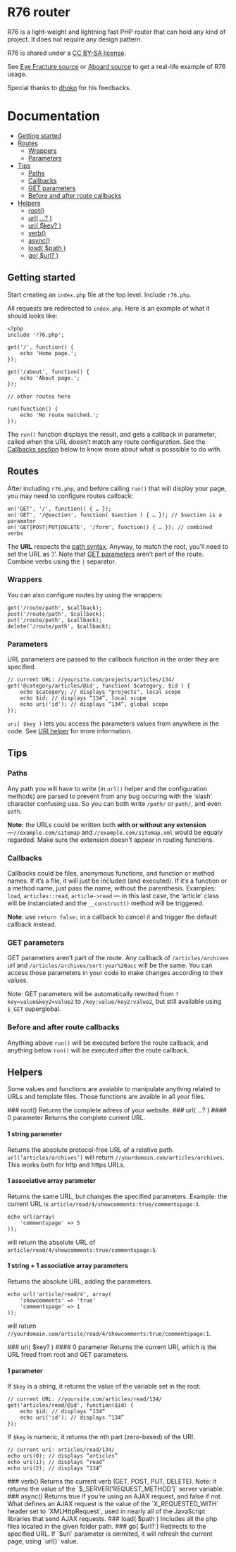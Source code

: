 # R76 router
R76 is a light-weight and lightning fast PHP router that can hold any kind of project. It does not require any design pattern.

R76 is shared under a [CC BY-SA license](http://creativecommons.org/licenses/by-sa/3.0). 

See [Eye Fracture source](http://github.com/noclat/eyefracture.com) or [Aboard source](https://github.com/noclat/aboard.io) to get a real-life example of R76 usage.

Special thanks to [dhoko](http://github.com/dhoko) for his feedbacks.

# Documentation
- [Getting started](#getting-started)
- [Routes](#routes)
	- [Wrappers](#wrappers)
	- [Parameters](#parameters)
- [Tips](#tips)
	- [Paths](#paths)
	- [Callbacks](#callbacks)
	- [GET parameters](#get-parameters)
	- [Before and after route callbacks](#before-and-after-route-callbacks)
- [Helpers](#helpers)
	- [root()](#root-helper)
	- [url( …? )](#url-helper)
	- [uri( $key? )](#uri-helper)
	- [verb()](#verb-helper)
	- [async()](#async-helper)
	- [load( $path )](#load-helper)
	- [go( $url? )](#go-helper)

## Getting started
Start creating an `index.php` file at the top level. Include `r76.php`.

All requests are redirected to `index.php`. Here is an example of what it should looks like:

	<?php
	include 'r76.php';
	
	get('/', function() {
		echo 'Home page.';
	});
	
	get('/about', function() {
		echo 'About page.';
	});
	
	// other routes here
	
	run(function() { 
		echo 'No route matched.'; 
	});

The `run()` function displays the result, and gets a callback in parameter, called when the URL doesn’t match any route configuration. See the [Callbacks section](#callbacks) below to know more about what is posssible to do with.

## Routes
After including `r76.php`, and before calling `run()` that will display your page, you may need to configure routes callback:

	on('GET', '/', function() { … });
	on('GET', '/@section', function( $section ) { … }); // $section is a paramater
	on('GET|POST|PUT|DELETE', '/form', function() { … }); // combined verbs

The **URL** respects the [path syntax](#paths). Anyway, to match the root, you’ll need to set the URL as ‘/’. Note that [GET parameters](#get-parameters) aren’t part of the route.  
Combine verbs using the `|` separator.
	
### Wrappers
You can also configure routes by using the wrappers:

	get('/route/path', $callback);
	post('/route/path', $callback);
	put('/route/path', $callback);
	delete('/route/path', $callback);
	
### Parameters

URL parameters are passed to the callback function in the order they are specified.

	// current URL: //yoursite.com/projects/articles/134/
	get('@category/articles/@id', function( $category, $id ) {
		echo $category; // displays "projects", local scope
		echo $id; // displays “134”, local scope 
		echo uri('id'); // displays “134”, global scope
	});
	
`uri( $key )` lets you access the parameters values from anywhere in the code. See [URI helper](#uri-helper) for more information.

	
## Tips
### Paths
Any path you will have to write (in `url()` helper and the configuration methods) are parsed to prevent from any bug occuring with the ‘slash’ character confusing use. So you can both write `/path/` or `path/`, and even `path`.  

**Note:** the URLs could be written both **with or without any extension**—`//example.com/sitemap` and `//example.com/sitemap.xml` would be equaly regarded. Make sure the extension doesn't appear in routing functions.

### Callbacks
Callbacks could be files, anonymous functions, and function or method names. If it’s a file, it will just be included (and executed). If it’s a function or a method name, just pass the name, without the parenthesis. Examples: `load`, `articles::read`, `article->read` — in this last case, the ‘article’ class will be instanciated and the `__construct()` method will be triggered.

**Note**: use `return false;` in a callback to cancel it and trigger the default callback instead.

### GET parameters
GET parameters aren’t part of the route. Any callback of `/articles/archives` url and `/articles/archives/sort:year%20asc` will be the same. You can access those parameters in your code to make changes according to their values.

Note: GET parameters will be automatically rewrited from `?key=value&key2=value2` to `/key:value/key2:value2`, but still available using `$_GET` superglobal.

### Before and after route callbacks
Anything above `run()` will be executed before the route callback, and anything below `run()` will be executed after the route callback.

## Helpers
Some values and functions are avaiable to manipulate anything related to URLs and template files. Those functions are avaible in all your files.

<a name="root-helper"/>
### root()
Returns the complete adress of your website.

<a name="url-helper"/>
### url( …? ) 
#### 0 parameter
Returns the complete current URL.

#### 1 string parameter
Returns the absolute protocol-free URL of a relative path. `url(‘articles/archives’)` will return `//yourdomain.com/articles/archives`. This works both for http and https URLs.

#### 1 associative array parameter
Returns the same URL, but changes the specified parameters. Example: the current URL is `article/read/4/showcomments:true/commentspage:3`.

	echo url(array(
		'commentspage' => 5
	));

will return the absolute URL of `article/read/4/showcomments:true/commentspage:5`.

#### 1 string + 1 associative array parameters
Returns the absolute URL, adding the parameters.

	echo url('article/read/4', array(
		'showcomments' => 'true'
		'commentspage' => 1
	));

will return `//yourdomain.com/article/read/4/showcomments:true/commentspage:1`.

<a name="uri-helper"/>
### uri( $key? )
#### 0 parameter
Returns the current URI, which is the URL freed from root and GET parameters.

#### 1 parameter
If `$key` is a string, it returns the value of the variable set in the root:

	// current URL: //yoursite.com/articles/read/134/
	get('articles/read/@id', function($id) {
		echo $id; // displays “134”
		echo uri('id'); // displays “134”
	});

If `$key` is numeric, it returns the nth part (zero-based) of the URI.

	// current uri: articles/read/134/
	echo uri(0); // displays “articles”
	echo uri(1); // displays “read”
	echo uri(2); // displays “134”

<a name="verb-helper"/>
### verb()
Returns the current verb (GET, POST, PUT, DELETE). Note: it returns the value of the `$_SERVER[‘REQUEST_METHOD’]` server variable.
  
<a name="async-helper"/>
### async()
Returns true if you’re using an AJAX request, and false if not. What defines an AJAX request is the value of the `X_REQUESTED_WITH` header set to `XMLHttpRequest`, used in nearly all of the JavaScript libraries that send AJAX requests.

<a name="load-helper"/>
### load( $path )
Includes all the php files located in the given folder path.

<a name="go-helper"/>
### go( $url? )
Redirects to the specified URL. If `$url` parameter is ommited, it will refresh the current page, using `url()` value.
